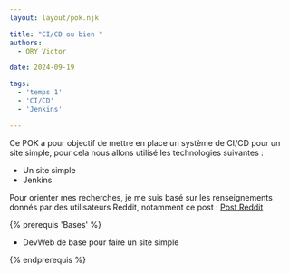 ```yaml
---
layout: layout/pok.njk

title: "CI/CD ou bien "
authors:
  - ORY Victor

date: 2024-09-19

tags:
  - 'temps 1'
  - 'CI/CD'
  - 'Jenkins'

---
```

Ce POK a pour objectif de mettre en place un système de CI/CD pour un site simple, pour cela nous allons utilisé les technologies suivantes : 

- Un site simple 
- Jenkins


Pour orienter mes recherches, je me suis basé sur les renseignements donnés par des utilisateurs Reddit, notamment ce post : [Post Reddit](https://www.reddit.com/r/dataengineering/comments/sixbe5/what_are_good_learning_resources_for_cicd/)

{% prerequis 'Bases' %} 

- DevWeb de base pour faire un site simple
  

 {% endprerequis %}